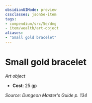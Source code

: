 ```yaml
---
obsidianUIMode: preview
cssclasses: json5e-item
tags:
- compendium/src/5e/dmg
- item/wealth/art-object
aliases: 
- "Small gold bracelet"
---
```

# Small gold bracelet
*Art object*  

- **Cost**: 25 gp

*Source: Dungeon Master's Guide p. 134*